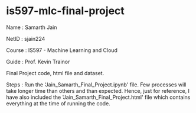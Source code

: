 # is597-mlc-final-project

Name : Samarth Jain

NetID : sjain224

Course : IS597 - Machine Learning and Cloud

Guide : Prof. Kevin Trainor

Final Project code, html file and dataset.

Steps : Run the 'Jain_Samarth_Final_Project.ipynb' file. Few processes will take longer time than others and than expected. Hence, just for reference, I have also included the 'Jain_Samarth_Final_Project.html' file which contains everything at the time of running the code.
